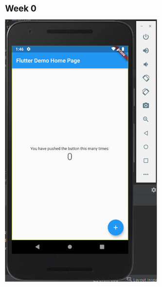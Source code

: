 # Week 0
![screenshot](https://github.com/skully-coder/IECSE-App-Winter-Project-20/blob/Mahitha-Nuli/screenshot/firstapp.png)